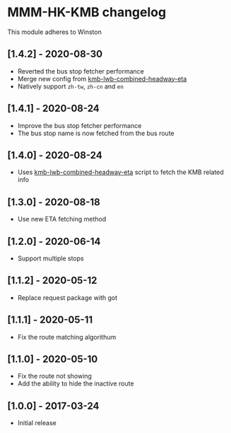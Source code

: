 # MMM-HK-KMB changelog
This module adheres to Winston

## [1.4.2] - 2020-08-30
* Reverted the bus stop fetcher performance
* Merge new config from [kmb-lwb-combined-headway-eta](https://github.com/miklcct/kmb-lwb-combined-headway-eta)
* Natively support ```zh-tw```, ```zh-cn``` and ```en```

## [1.4.1] - 2020-08-24
* Improve the bus stop fetcher performance
* The bus stop name is now fetched from the bus route

## [1.4.0] - 2020-08-24
* Uses [kmb-lwb-combined-headway-eta](https://github.com/miklcct/kmb-lwb-combined-headway-eta) script to fetch the KMB related info

## [1.3.0] - 2020-08-18
* Use new ETA fetching method

## [1.2.0] - 2020-06-14
* Support multiple stops

## [1.1.2] - 2020-05-12
* Replace request package with got

## [1.1.1] - 2020-05-11
* Fix the route matching algorithum

## [1.1.0] - 2020-05-10
* Fix the route not showing
* Add the ability to hide the inactive route

## [1.0.0] - 2017-03-24 
* Initial release